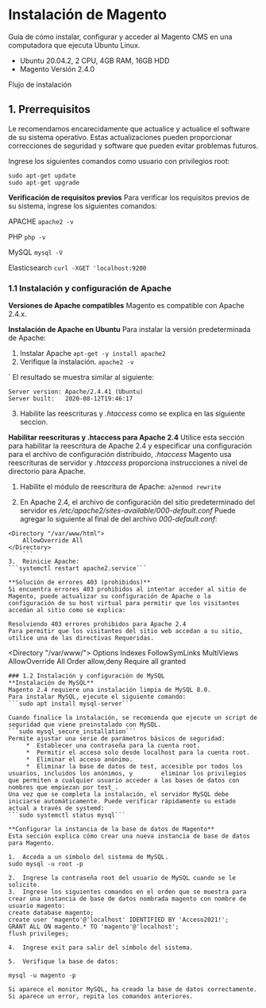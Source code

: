 # Instalación de Magento
Guía de cómo instalar, configurar y acceder al Magento CMS en una computadora que ejecuta Ubuntu Linux.
- Ubuntu 20.04.2, 2 CPU, 4GB RAM, 16GB HDD
- Magento Versión 2.4.0

Flujo de instalación
 
## 1. Prerrequisitos
Le recomendamos encarecidamente que actualice y actualice el software de su sistema operativo. Estas actualizaciones pueden proporcionar correcciones de seguridad y software que pueden evitar problemas futuros.

Ingrese los siguientes comandos como usuario con privilegios root:
```
sudo apt-get update
sudo apt-get upgrade
```

**Verificación de requisitos previos**
Para verificar los requisitos previos de su sistema, ingrese los siguientes comandos:

APACHE
```apache2 -v```

PHP
```php -v```

MySQL
```mysql -V```

Elasticsearch
```curl -XGET 'localhost:9200```

### 1.1 Instalación y configuración de Apache
**Versiones de Apache compatibles**
Magento es compatible con Apache 2.4.x.

**Instalación de Apache en Ubuntu**
Para instalar la versión predeterminada de Apache:
1.	Instalar Apache
```apt-get -y install apache2```
2.	Verifique la instalación.
```apache2 -v```

`	El resultado se muestra similar al siguiente:
```
Server version: Apache/2.4.41 (Ubuntu)
Server built:   2020-08-12T19:46:17
```
3.	Habilite las reescrituras y *.htaccess* como se explica en las siguiente seccion.

**Habilitar reescrituras y .htaccess para Apache 2.4**
Utilice esta sección para habilitar la reescritura de Apache 2.4 y especificar una configuración para el archivo de configuración distribuido, _.htaccess_
Magento usa reescrituras de servidor y _.htaccess_ proporciona instrucciones a nivel de directorio para Apache.

1.	Habilite el módulo de reescritura de Apache:
```a2enmod rewrite```

2.	En Apache 2.4, el archivo de configuración del sitio predeterminado del servidor es _/etc/apache2/sites-available/000-default.conf_
Puede agregar lo siguiente al final de del archivo _000-default.conf_:
```
<Directory "/var/www/html">
    AllowOverride All
</Directory>
	```
3.	Reinicie Apache:
```systemctl restart apache2.service```

**Solución de errores 403 (prohibidos)**
Si encuentra errores 403 prohibidos al intentar acceder al sitio de Magento, puede actualizar su configuración de Apache o la configuración de su host virtual para permitir que los visitantes accedan al sitio como se explica:

Resolviendo 403 errores prohibidos para Apache 2.4
Para permitir que los visitantes del sitio web accedan a su sitio, utilice una de las directivas Requeridas.
```
<Directory "/var/www/">
  Options Indexes FollowSymLinks MultiViews
  AllowOverride All
  Order allow,deny
  Require all granted
</Directory>
```
### 1.2 Instalación y configuración de MySQL
**Instalación de MySQL**
Magento 2.4 requiere una instalación limpia de MySQL 8.0. 
Para instalar MySQL, ejecute el siguiente comando:
```sudo apt install mysql-server```

Cuando finalice la instalación, se recomienda que ejecute un script de seguridad que viene preinstalado con MySQL. 
```sudo mysql_secure_installation```
Permite ajustar una serie de parámetros básicos de seguridad:
     *  Establecer una contraseña para la cuenta root.
     *  Permitir el acceso solo desde localhost para la cuenta root.
     *  Eliminar el acceso anónimo.
     *  Eliminar la base de datos de test, accesible por todos los usuarios, incluidos los anónimos, y        eliminar los privilegios que permiten a cualquier usuario acceder a las bases de datos con nombres que empiezan por test_.
Una vez que se completa la instalación, el servidor MySQL debe iniciarse automáticamente. Puede verificar rápidamente su estado actual a través de systemd:
```sudo systemctl status mysql```

**Configurar la instancia de la base de datos de Magento**
Esta sección explica cómo crear una nueva instancia de base de datos para Magento.

1.	Acceda a un símbolo del sistema de MySQL.
sudo mysql -u root -p

2.	Ingrese la contraseña root del usuario de MySQL cuando se le solicite.
3.	Ingrese los siguientes comandos en el orden que se muestra para crear una instancia de base de datos nombrada magento con nombre de usuario magento:
create database magento;
create user 'magento'@'localhost' IDENTIFIED BY 'Acceso2021!';
GRANT ALL ON magento.* TO 'magento'@'localhost';
flush privileges;

4.	Ingrese exit para salir del símbolo del sistema.

5.	Verifique la base de datos:

mysql -u magento -p

Si aparece el monitor MySQL, ha creado la base de datos correctamente. Si aparece un error, repita los comandos anteriores.

